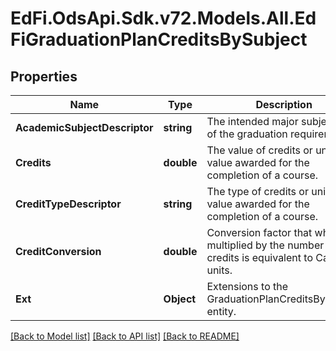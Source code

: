 # EdFi.OdsApi.Sdk.v72.Models.All.EdFiGraduationPlanCreditsBySubject

## Properties

Name | Type | Description | Notes
------------ | ------------- | ------------- | -------------
**AcademicSubjectDescriptor** | **string** | The intended major subject area of the graduation requirement. | 
**Credits** | **double** | The value of credits or units of value awarded for the completion of a course. | 
**CreditTypeDescriptor** | **string** | The type of credits or units of value awarded for the completion of a course. | [optional] 
**CreditConversion** | **double** | Conversion factor that when multiplied by the number of credits is equivalent to Carnegie units. | [optional] 
**Ext** | **Object** | Extensions to the GraduationPlanCreditsBySubject entity. | [optional] 

[[Back to Model list]](../../README.md#documentation-for-models) [[Back to API list]](../../README.md#documentation-for-api-endpoints) [[Back to README]](../../README.md)

